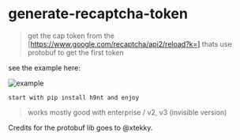# generate-recaptcha-token
> get the cap token from the [https://www.google.com/recaptcha/api2/reload?k=] thats use protobuf to get the first token

see the example here:

![example](https://github.com/h9nt/generate-recaptcha-token/assets/63129066/a2011278-cb5d-42d7-90fd-956daebdec30)

`start with pip install h9nt and enjoy `

> works mostly good with enterprise / v2, v3 (invisible version) 

Credits for the protobuf lib goes to @xtekky.

